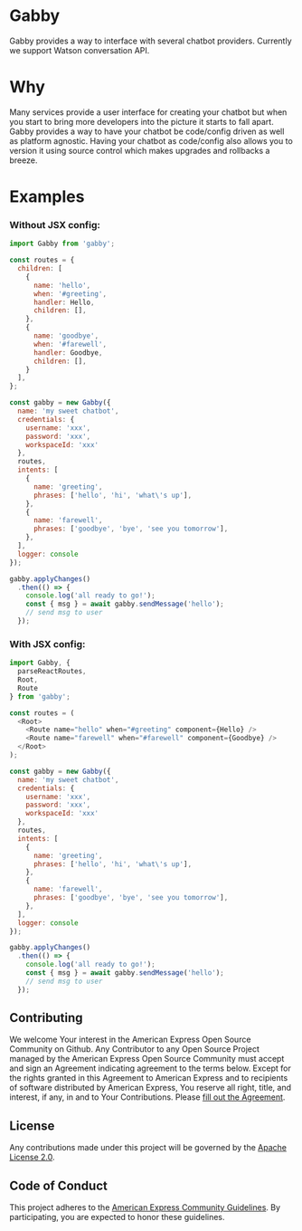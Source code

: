 # Gabby
Gabby provides a way to interface with several chatbot providers. Currently we support Watson conversation API.
 
# Why
Many services provide a user interface for creating your chatbot but when you start to bring more developers into the picture it starts to fall apart. Gabby provides a way to have your chatbot be code/config driven as well as platform agnostic. Having your chatbot as code/config also allows you to version it using source control which makes upgrades and rollbacks a breeze.
 
# Examples
### Without JSX config:
```javascript
import Gabby from 'gabby';

const routes = {
  children: [
    {
      name: 'hello',
      when: '#greeting',
      handler: Hello,
      children: [],
    },
    {
      name: 'goodbye',
      when: '#farewell',
      handler: Goodbye,
      children: [],
    }
  ],
};

const gabby = new Gabby({
  name: 'my sweet chatbot',
  credentials: {
    username: 'xxx',
    password: 'xxx',
    workspaceId: 'xxx'
  },
  routes,
  intents: [
    {
      name: 'greeting',
      phrases: ['hello', 'hi', 'what\'s up'],
    },
    {
      name: 'farewell',
      phrases: ['goodbye', 'bye', 'see you tomorrow'],
    },
  ],
  logger: console
});

gabby.applyChanges()
  .then(() => {
    console.log('all ready to go!');
    const { msg } = await gabby.sendMessage('hello');
    // send msg to user
  });
```
### With JSX config:
```javascript
import Gabby, {
  parseReactRoutes,
  Root,
  Route
} from 'gabby';

const routes = (
  <Root>
    <Route name="hello" when="#greeting" component={Hello} />
    <Route name="farewell" when="#farewell" component={Goodbye} />
  </Root>
);

const gabby = new Gabby({
  name: 'my sweet chatbot',
  credentials: {
    username: 'xxx',
    password: 'xxx',
    workspaceId: 'xxx'
  },
  routes,
  intents: [
    {
      name: 'greeting',
      phrases: ['hello', 'hi', 'what\'s up'],
    },
    {
      name: 'farewell',
      phrases: ['goodbye', 'bye', 'see you tomorrow'],
    },
  ],
  logger: console
});

gabby.applyChanges()
  .then(() => {
    console.log('all ready to go!');
    const { msg } = await gabby.sendMessage('hello');
    // send msg to user
  });
```
 
## Contributing
We welcome Your interest in the American Express Open Source Community on Github. Any Contributor to any Open Source Project managed by the American Express Open Source Community must accept and sign an Agreement indicating agreement to the terms below. Except for the rights granted in this Agreement to American Express and to recipients of software distributed by American Express, You reserve all right, title, and interest, if any, in and to Your Contributions. Please [fill out the Agreement](http://goo.gl/forms/mIHWH1Dcuy).
 
## License
Any contributions made under this project will be governed by the [Apache License 2.0](https://github.com/americanexpress/gabby/blob/master/LICENSE.txt).
 
## Code of Conduct
This project adheres to the [American Express Community Guidelines](https://github.com/americanexpress/gabby/wiki/Code-of-Conduct).
By participating, you are expected to honor these guidelines.